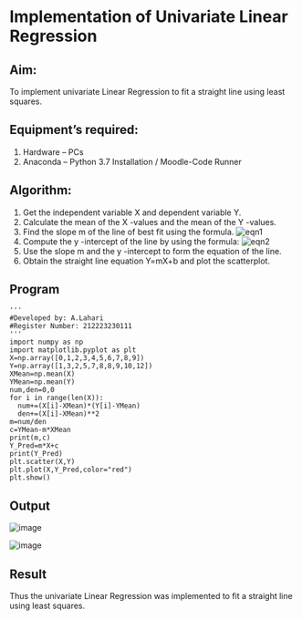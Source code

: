# Implementation of Univariate Linear Regression
## Aim:
To implement univariate Linear Regression to fit a straight line using least squares.
## Equipment’s required:
1.	Hardware – PCs
2.	Anaconda – Python 3.7 Installation / Moodle-Code Runner
## Algorithm:
1.	Get the independent variable X and dependent variable Y.
2.	Calculate the mean of the X -values and the mean of the Y -values.
3.	Find the slope m of the line of best fit using the formula.
 ![eqn1](./eq1.jpg)
4.	Compute the y -intercept of the line by using the formula:
![eqn2](./eq2.jpg)  
5.	Use the slope m and the y -intercept to form the equation of the line.
6.	Obtain the straight line equation Y=mX+b and plot the scatterplot.
## Program
~~~
'''
#Developed by: A.Lahari
#Register Number: 212223230111
'''
import numpy as np
import matplotlib.pyplot as plt
X=np.array([0,1,2,3,4,5,6,7,8,9])
Y=np.array([1,3,2,5,7,8,8,9,10,12])
XMean=np.mean(X)
YMean=np.mean(Y)
num,den=0,0
for i in range(len(X)):
  num+=(X[i]-XMean)*(Y[i]-YMean)
  den+=(X[i]-XMean)**2
m=num/den
c=YMean-m*XMean
print(m,c)
Y_Pred=m*X+c
print(Y_Pred)
plt.scatter(X,Y)
plt.plot(X,Y_Pred,color="red")
plt.show()
~~~
## Output
![image](https://github.com/RakshithaK11/Univariate-Linear-Regression/assets/139336455/3c7e9959-530e-4274-a9ce-5c8fe0add1d2)

![image](https://github.com/RakshithaK11/Univariate-Linear-Regression/assets/139336455/44380079-0b57-4159-8a90-61199137c390)

## Result
Thus the univariate Linear Regression was implemented to fit a straight line using least squares.
